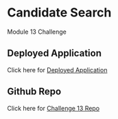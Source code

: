 # Candidate Search

Module 13 Challenge


## Deployed Application

Click here for [Deployed Application](https://lobungen.github.io/CandidateSearch/)


## Github Repo

Click here for [Challenge 13 Repo](https://https://github.com/lobungen/CandidateSearch)
